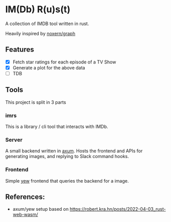 # IM(Db) R(u)s(t)

A collection of IMDB tool written in rust.

Heavily inspired by [noxern/graph](https://github.com/noxern/graph)

## Features

- [x] Fetch star ratings for each episode of a TV Show
- [x] Generate a plot for the above data
- [ ] TDB

## Tools

This project is split in 3 parts

### imrs 

This is a library / cli tool that interacts with IMDb.

### Server

A small backend written in [axum](https://github.com/tokio-rs/axum). Hosts the frontend and APIs for generating images, and replying to Slack command hooks.

### Frontend

Simple [yew](https://yew.rs/) frontend that queries the backend for a image.


## References:
* axum/yew setup based on https://robert.kra.hn/posts/2022-04-03_rust-web-wasm/